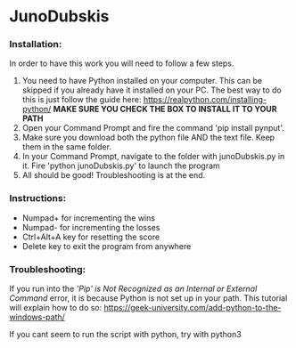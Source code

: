# JunoDubskis

### Installation:

In order to have this work you will need to follow a few steps.

1) You need to have Python installed on your computer. This can be skipped if you already have it installed on your PC. The best way to do this is just follow the guide here: https://realpython.com/installing-python/ **MAKE SURE YOU CHECK THE BOX TO INSTALL IT TO YOUR PATH**
2) Open your Command Prompt and fire the command 'pip install pynput'.
3) Make sure you download both the python file AND the text file. Keep them in the same folder.
4) In your Command Prompt, navigate to the folder with junoDubskis.py in it. Fire 'python junoDubskis.py' to launch the program
5) All should be good! Troubleshooting is at the end.

### Instructions:

- Numpad+ for incrementing the wins
- Numpad- for incrementing the losses
- Ctrl+Alt+A key for resetting the score
- Delete key to exit the program from anywhere

### Troubleshooting:

If you run into the *'Pip' is Not Recognized as an Internal or External Command* error, it is because Python is not set up in your path. This tutorial will explain how to do so: https://geek-university.com/add-python-to-the-windows-path/

If you cant seem to run the script with python, try with python3
